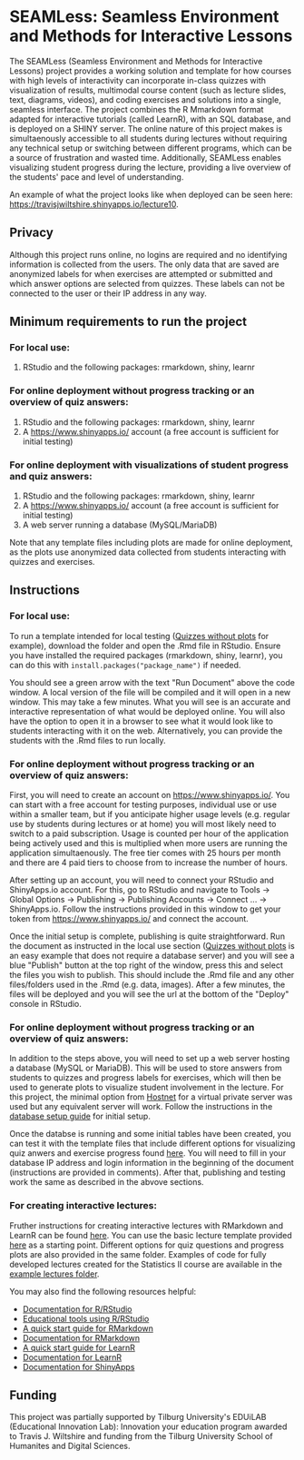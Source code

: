 # SEAMLess: Seamless Environment and Methods for Interactive Lessons

The SEAMLess (Seamless Environment and Methods for Interactive Lessons) project provides a working solution and template for how courses with high levels of interactivity can incorporate in-class quizzes with visualization of results, multimodal course content (such as lecture slides, text, diagrams, videos), and coding exercises and solutions into a single, seamless interface. The project combines the R Mmarkdown format adapted for interactive tutorials (called LearnR), with an SQL database, and is deployed on a SHINY server. The online nature of this project makes is simultaenously accessible to all students during lectures without requiring any technical setup or switching between different programs, which can be a source of frustration and wasted time. Additionally, SEAMLess enables visualizing student progress during the lecture, providing a live overview of the students' pace and level of understanding. 

An example of what the project looks like when deployed can be seen here: https://travisjwiltshire.shinyapps.io/lecture10.

## Privacy

Although this project runs online, no logins are required and no identifying information is collected from the users. The only data that are saved are anonymized labels for when exercises are attempted or submitted and which answer options are selected from quizzes. These labels can not be connected to the user or their IP address in any way.

## Minimum requirements to run the project

### For local use:
1. RStudio and the following packages: rmarkdown, shiny, learnr

### For online deployment without progress tracking or an overview of quiz answers:
1. RStudio and the following packages: rmarkdown, shiny, learnr
2. A https://www.shinyapps.io/ account (a free account is sufficient for initial testing)

### For online deployment with visualizations of student progress and quiz answers:
1. RStudio and the following packages: rmarkdown, shiny, learnr
2. A https://www.shinyapps.io/ account (a free account is sufficient for initial testing)
3. A web server running a database (MySQL/MariaDB)

Note that any template files including plots are made for online deployment, as the plots use anonymized data collected from students interacting with quizzes and exercises.

## Instructions

### For local use:

To run a template intended for local testing ([Quizzes without plots](https://github.com/travisjwiltshire/SEAMLess/tree/main/Templates/Quizzes%20without%20plots) for example), download the folder and open the .Rmd file in RStudio. Ensure you have installed the required packages (rmarkdown, shiny, learnr), you can do this with `install.packages("package_name")` if needed.

You should see a green arrow with the text "Run Document" above the code window. A local version of the file will be compiled and it will open in a new window. This may take a few minutes. What you will see is an accurate and interactive representation of what would be deployed online. You will also have the option to open it in a browser to see what it would look like to students interacting with it on the web. Alternatively, you can provide the students with the .Rmd files to run locally.

### For online deployment without progress tracking or an overview of quiz answers:

First, you will need to create an account on https://www.shinyapps.io/. You can start with a free account for testing purposes, individual use or use within a smaller team, but if you anticipate higher usage levels (e.g. regular use by students during lectures or at home) you will most likely need to switch to a paid subscription. Usage is counted per hour of the application being actively used and this is multiplied when more users are running the application simultaenously. The free tier comes with 25 hours per month and there are 4 paid tiers to choose from to increase the number of hours.

After setting up an account, you will need to connect your RStudio and ShinyApps.io account. For this, go to RStudio and navigate to Tools -> Global Options -> Publishing -> Publishing Accounts -> Connect ... -> ShinyApps.io. Follow the instructions provided in this window to get your token from https://www.shinyapps.io/ and connect the account.

Once the initial setup is complete, publishing is quite straightforward. Run the document as instructed in the local use section ([Quizzes without plots](https://github.com/travisjwiltshire/SEAMLess/tree/main/Templates/Quizzes%20without%20plots) is an easy example that does not require a database server) and you will see a blue "Publish" button at the top right of the window, press this and select the files you wish to publish. This should include the .Rmd file and any other files/folders used in the .Rmd (e.g. data, images). After a few minutes, the files will be deployed and you will see the url at the bottom of the "Deploy" console in RStudio.

### For online deployment without progress tracking or an overview of quiz answers:

In addition to the steps above, you will need to set up a web server hosting a database (MySQL or MariaDB). This will be used to store answers from students to quizzes and progress labels for exercises, which will then be used to generate plots to visualize student involvement in the lecture. For this project, the minimal option from [Hostnet](https://www.hostnet.nl/vps) for a virtual private server was used but any equivalent server will work. Follow the instructions in the [database setup guide](https://github.com/travisjwiltshire/SEAMLess/blob/main/Documentation/Database%20setup.pdf) for initial setup.

Once the databse is running and some initial tables have been created, you can test it with the template files that include different options for visualizing quiz anwers and exercise progress found [here](https://github.com/travisjwiltshire/SEAMLess/tree/main/Templates/Quizzes%20with%20plots). You will need to fill in your database IP address and login information in the beginning of the document (instructions are provided in comments). After that, publishing and testing work the same as described in the abvove sections.

### For creating interactive lectures:

Fruther instructions for creating interactive lectures with RMarkdown and LearnR can be found [here](https://github.com/travisjwiltshire/SEAMLess/blob/main/Documentation/). You can use the basic lecture template provided [here](https://github.com/travisjwiltshire/SEAMLess/tree/main/Templates) as a starting point. Different options for quiz questions and progress plots are also provided in the same folder. Examples of code for fully developed lectures created for the Statistics II course are available in the [example lectures folder](https://github.com/travisjwiltshire/SEAMLess/tree/main/Example%20lectures%20from%20Statistics%20II).

You may also find the following resources helpful:
- [Documentation for R/RStudio](https://www.rdocumentation.org/)
- [Educational tools using R/RStudio](https://education.rstudio.com/teach/tools/)
- [A quick start guide for RMarkdown]( https://rmarkdown.rstudio.com/lesson-1.html)
- [Documentation for RMarkdown](https://rmarkdown.rstudio.com/docs/)
- [A quick start guide for LearnR](https://rstudio.github.io/learnr/articles/learnr.html)
- [Documentation for LearnR](https://rstudio.github.io/learnr/articles/learnr.html)
- [Documentation for ShinyApps](https://docs.posit.co/shinyapps.io/)

## Funding

This project was partially supported by Tilburg University's EDUiLAB (Educational Innovation Lab): Innovation your education program awarded to Travis J. Wiltshire and funding from the Tilburg University School of Humanites and Digital Sciences.  
